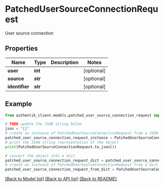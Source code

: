 # PatchedUserSourceConnectionRequest

User source connection

## Properties

Name | Type | Description | Notes
------------ | ------------- | ------------- | -------------
**user** | **int** |  | [optional] 
**source** | **str** |  | [optional] 
**identifier** | **str** |  | [optional] 

## Example

```python
from authentik_client.models.patched_user_source_connection_request import PatchedUserSourceConnectionRequest

# TODO update the JSON string below
json = "{}"
# create an instance of PatchedUserSourceConnectionRequest from a JSON string
patched_user_source_connection_request_instance = PatchedUserSourceConnectionRequest.from_json(json)
# print the JSON string representation of the object
print(PatchedUserSourceConnectionRequest.to_json())

# convert the object into a dict
patched_user_source_connection_request_dict = patched_user_source_connection_request_instance.to_dict()
# create an instance of PatchedUserSourceConnectionRequest from a dict
patched_user_source_connection_request_from_dict = PatchedUserSourceConnectionRequest.from_dict(patched_user_source_connection_request_dict)
```
[[Back to Model list]](../README.md#documentation-for-models) [[Back to API list]](../README.md#documentation-for-api-endpoints) [[Back to README]](../README.md)


